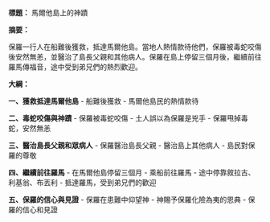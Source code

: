 **標題：** 馬爾他島上的神蹟

**摘要：**

保羅一行人在船難後獲救，抵達馬爾他島。當地人熱情款待他們，保羅被毒蛇咬傷後安然無恙，並醫治了島長父親和其他病人。保羅在島上停留三個月後，繼續前往羅馬傳福音，途中受到弟兄們的熱烈歡迎。

**大綱：**

**一、獲救抵達馬爾他島**
    - 船難後獲救
    - 馬爾他島民的熱情款待

**二、毒蛇咬傷與神蹟**
    - 保羅被毒蛇咬傷
    - 土人誤以為保羅是兇手
    - 保羅甩掉毒蛇，安然無恙

**三、醫治島長父親和眾病人**
    - 保羅醫治島長父親
    - 醫治島上其他病人
    - 島民對保羅的尊敬

**四、繼續前往羅馬**
    - 在馬爾他島停留三個月
    - 乘船前往羅馬
    - 途中停靠敘拉古、利基翁、布丟利
    - 抵達羅馬，受到弟兄們的歡迎

**五、保羅的信心與見證**
    - 保羅在患難中仰望神
    - 神賜予保羅化險為夷的恩典
    - 保羅的信心和見證
